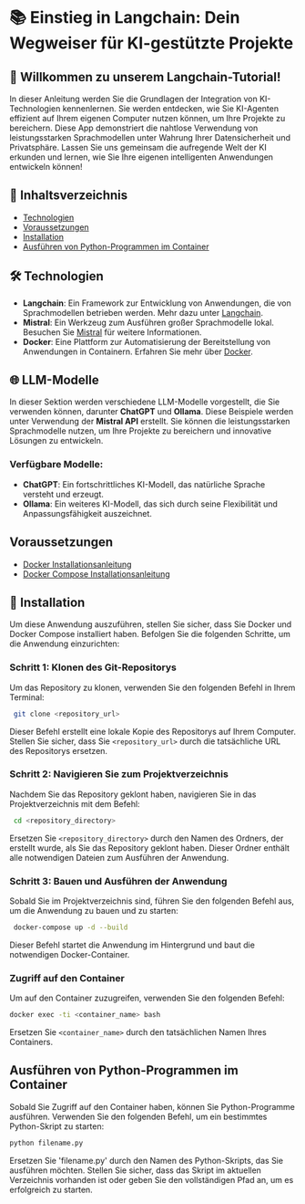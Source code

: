 # 📚 Einstieg in Langchain: Dein Wegweiser für KI-gestützte Projekte

## 🎉 Willkommen zu unserem Langchain-Tutorial!
In dieser Anleitung werden Sie die Grundlagen der Integration von KI-Technologien kennenlernen. Sie werden entdecken, wie Sie KI-Agenten effizient auf Ihrem eigenen Computer nutzen können, um Ihre Projekte zu bereichern. Diese App demonstriert die nahtlose Verwendung von leistungsstarken Sprachmodellen unter Wahrung Ihrer Datensicherheit und Privatsphäre. Lassen Sie uns gemeinsam die aufregende Welt der KI erkunden und lernen, wie Sie Ihre eigenen intelligenten Anwendungen entwickeln können!

## 📂 Inhaltsverzeichnis
- [Technologien](#technologien)
- [Voraussetzungen](#voraussetzungen)
- [Installation](#installation)
- [Ausführen von Python-Programmen im Container](#ausführen-von-python-programmen-im-container)

## 🛠️ Technologien
- **Langchain**: Ein Framework zur Entwicklung von Anwendungen, die von Sprachmodellen betrieben werden. Mehr dazu unter [Langchain](https://www.langchain.com/).
- **Mistral**: Ein Werkzeug zum Ausführen großer Sprachmodelle lokal. Besuchen Sie [Mistral](https://mistral.com) für weitere Informationen.
- **Docker**: Eine Plattform zur Automatisierung der Bereitstellung von Anwendungen in Containern. Erfahren Sie mehr über [Docker](https://www.docker.com/).

## 🌐 LLM-Modelle
In dieser Sektion werden verschiedene LLM-Modelle vorgestellt, die Sie verwenden können, darunter **ChatGPT** und **Ollama**. Diese Beispiele werden unter Verwendung der **Mistral API** erstellt. Sie können die leistungsstarken Sprachmodelle nutzen, um Ihre Projekte zu bereichern und innovative Lösungen zu entwickeln.

### Verfügbare Modelle:
- **ChatGPT**: Ein fortschrittliches KI-Modell, das natürliche Sprache versteht und erzeugt.
- **Ollama**: Ein weiteres KI-Modell, das sich durch seine Flexibilität und Anpassungsfähigkeit auszeichnet.

## Voraussetzungen
- [Docker Installationsanleitung](https://docs.docker.com/get-docker/)
- [Docker Compose Installationsanleitung](https://docs.docker.com/compose/install/)

## 🚀 Installation
Um diese Anwendung auszuführen, stellen Sie sicher, dass Sie Docker und Docker Compose installiert haben. Befolgen Sie die folgenden Schritte, um die Anwendung einzurichten:

### Schritt 1: Klonen des Git-Repositorys
Um das Repository zu klonen, verwenden Sie den folgenden Befehl in Ihrem Terminal:
```bash
 git clone <repository_url>
```
Dieser Befehl erstellt eine lokale Kopie des Repositorys auf Ihrem Computer. Stellen Sie sicher, dass Sie `<repository_url>` durch die tatsächliche URL des Repositorys ersetzen.

### Schritt 2: Navigieren Sie zum Projektverzeichnis
Nachdem Sie das Repository geklont haben, navigieren Sie in das Projektverzeichnis mit dem Befehl:
```bash
 cd <repository_directory>
```
Ersetzen Sie `<repository_directory>` durch den Namen des Ordners, der erstellt wurde, als Sie das Repository geklont haben. Dieser Ordner enthält alle notwendigen Dateien zum Ausführen der Anwendung.

### Schritt 3: Bauen und Ausführen der Anwendung
Sobald Sie im Projektverzeichnis sind, führen Sie den folgenden Befehl aus, um die Anwendung zu bauen und zu starten:
```bash
 docker-compose up -d --build
```
Dieser Befehl startet die Anwendung im Hintergrund und baut die notwendigen Docker-Container.

### Zugriff auf den Container
Um auf den Container zuzugreifen, verwenden Sie den folgenden Befehl:
```bash
docker exec -ti <container_name> bash
```
Ersetzen Sie `<container_name>` durch den tatsächlichen Namen Ihres Containers.

## Ausführen von Python-Programmen im Container
Sobald Sie Zugriff auf den Container haben, können Sie Python-Programme ausführen. Verwenden Sie den folgenden Befehl, um ein bestimmtes Python-Skript zu starten:
```bash
python filename.py
```
Ersetzen Sie 'filename.py' durch den Namen des Python-Skripts, das Sie ausführen möchten. Stellen Sie sicher, dass das Skript im aktuellen Verzeichnis vorhanden ist oder geben Sie den vollständigen Pfad an, um es erfolgreich zu starten.
